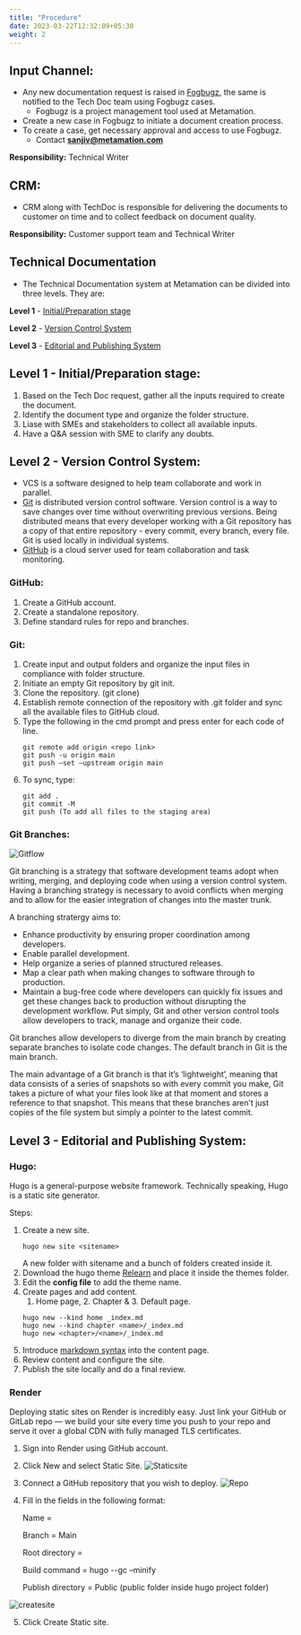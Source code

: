 ```yaml
---
title: "Procedure"
date: 2023-03-22T12:32:09+05:30
weight: 2
---
```


## Input Channel:
* Any new documentation request is raised in [Fogbugz](https://metamation.fogbugz.com/login), the same is notified to the Tech Doc team using Fogbugz cases.
    * Fogbugz is a project management tool used at Metamation.
* Create a new case in Fogbugz to initiate a document creation process.
* To create a case, get necessary approval and access to use Fogbugz. 
    * Contact **sanjiv@metamation.com**

**Responsibility:** Technical Writer

## CRM:
* CRM along with TechDoc is responsible for delivering the documents to customer on time and to collect feedback on document quality.

**Responsibility:** Customer support team and Technical Writer


## Technical Documentation

* The Technical Documentation system at Metamation can be divided into three levels. They are: 

**Level 1** - [Initial/Preparation stage](#level-1---initialpreparation-stage) 

**Level 2** - [Version Control System](#level-2---version-control-system)
        
**Level 3** - [Editorial and Publishing System](#level-3---editorial-and-publishing-system)


## Level 1 - Initial/Preparation stage:
1.	Based on the Tech Doc request, gather all the inputs required to create the document.
2.	Identify the document type and organize the folder structure.
3.	Liase with SMEs and stakeholders to collect all available inputs.
4.	Have a Q&A session with SME to clarify any doubts.

## Level 2 - Version Control System:
* VCS is a software designed to help team collaborate and work in parallel.
* [Git](https://git-scm.com/) is distributed version control software. Version control is a way to save changes over time without overwriting previous versions. Being distributed means that every developer working with a Git repository has a copy of that entire repository - every commit, every branch, every file. Git is used locally in individual systems.
* [GitHub](https://github.com/) is a cloud server used for team collaboration and task monitoring.

### GitHub: 
1.	Create a GitHub account.
2.	Create a standalone repository.
3.	Define standard rules for repo and branches.

### Git:
1.	Create input and output folders and organize the input files in compliance with folder structure.
2.	Initiate an empty Git repository by git init.
3.	Clone the repository. (git clone)
4.	Establish remote connection of the repository with .git folder and sync all the available files to GitHub cloud.
5. Type the following in the cmd prompt and press enter for each code of line.
	```           
    git remote add origin <repo link>
	git push -u origin main
	git push –set –upstream origin main
    ```
6.	To sync, type:
	```
	git add .
	git commit -M
	git push (To add all files to the staging area)
	```
### Git Branches:

![Gitflow](/images/Gitflow.png)

Git branching is a strategy that software development teams adopt when writing, merging, and deploying code when using a version control system.
Having a branching strategy is necessary to avoid conflicts when merging and to allow for the easier integration of changes into the master trunk.

A branching stratergy aims to:
* Enhance productivity by ensuring proper coordination among developers.
* Enable parallel development.
* Help organize a series of planned structured releases.
* Map a clear path when making changes to software through to production.
* Maintain a bug-free code where developers can quickly fix issues and get these changes back to production without disrupting the development workflow.
Put simply, Git and other version control tools allow developers to track, manage and organize their code.

Git branches allow developers to diverge from the main branch by creating separate branches to isolate code changes. The default branch in Git is the main branch. 

The main advantage of a Git branch is that it’s ‘lightweight’, meaning that data consists of a series of snapshots so with every commit you make, Git takes a picture of what your files look like at that moment and stores a reference to that snapshot. This means that these branches aren’t just copies of the file system but simply a pointer to the latest commit. 

## Level 3 - Editorial and Publishing System:

### Hugo:
Hugo is a general-purpose website framework. Technically speaking, Hugo is a static site generator. 

Steps:
1.	Create a new site.
	```
	hugo new site <sitename>
	```	
	A new folder with sitename and a bunch of folders created inside it.
2. Download the hugo theme [Relearn](https://mcshelby.github.io/hugo-theme-relearn/index.html) and place it inside the themes folder. 
3. Edit the **config file** to add the theme name.
4.	Create pages and add content.
	1. Home page, 2. Chapter & 3. Default page.
	```
	hugo new --kind home _index.md
	hugo new --kind chapter <name>/_index.md
	hugo new <chapter>/<name>/_index.md
	```
5.  Introduce [markdown syntax](https://mcshelby.github.io/hugo-theme-relearn/cont/markdown/index.html) into the content page.
3.	Review content and configure the site.
4.	Publish the site locally and do a final review.

### Render
Deploying static sites on Render is incredibly easy. Just link your GitHub or GitLab repo — we build your site every time you push to your repo and serve it over a global CDN with fully managed TLS certificates.

1.	Sign into Render using GitHub account.
2.	Click New and select Static Site.
![Staticsite](/images/Staticsite.png?classes=left)
 
3.	Connect a GitHub repository that you wish to deploy.
![Repo](/images/Repo.png?classes=left)
 

4.	Fill in the fields in the following format:

	Name = <Name of the site>

	Branch = Main

	Root directory = <Project folder location>

	Build command = hugo --gc –minify

	Publish directory = Public (public folder inside hugo project folder)

![createsite](/images/createsite.png?classes=left)
 
5.	Click Create Static site.


